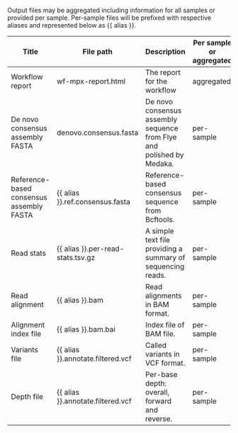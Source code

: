 Output files may be aggregated including information for all samples or provided per sample. Per-sample files will be prefixed with respective aliases and represented below as {{ alias }}.

| Title | File path | Description | Per sample or aggregated |
|-------|-----------|-------------|--------------------------|
| Workflow report | wf-mpx-report.html | The report for the workflow | aggregated |
| De novo consensus assembly FASTA | denovo.consensus.fasta | De novo consensus assembly sequence from Flye and polished by Medaka. | per-sample |
| Reference-based consensus assembly FASTA | {{ alias }}.ref.consensus.fasta | Reference-based consensus sequence from Bcftools. | per-sample |
| Read stats | {{ alias }}.per-read-stats.tsv.gz | A simple text file providing a summary of sequencing reads. | per-sample |
| Read alignment | {{ alias }}.bam | Read alignments in BAM format. | per-sample |
| Alignment index file | {{ alias }}.bam.bai | Index file of BAM file. | per-sample |
| Variants file | {{ alias }}.annotate.filtered.vcf | Called variants in VCF format. | per-sample |
| Depth file | {{ alias }}.annotate.filtered.vcf | Per-base depth: overall, forward and reverse. | per-sample |
